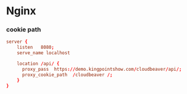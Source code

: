 # Nginx 
### cookie path 
``` conf
server {
    listen   8080;
    serve_name localhost

    location /api/ {
      proxy_pass  https://demo.kingpointshow.com/cloudbeaver/api/;
      proxy_cookie_path  /cloudbeaver /;
    }
}

```